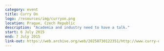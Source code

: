 ```yaml
---
category: event
title: Curry On
logo: /resources/img/curryon.png
location: Prague, Czech Republic
description: "Academia and industry need to have a talk."
start: 6 July 2015
end: 7 July 2015
link-out: https://web.archive.org/web/20250730122351/http://www.curry-on.org/2015/
---
```

